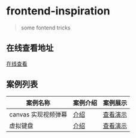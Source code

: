 # frontend-inspiration

> some fontend tricks

## 在线查看地址
[在线查看](https://chenkuan1110.github.io/frontend-inspiration/)

## 案例列表

| 案例名称 | 案例介绍 | 案例展示 |
| --- | --- | --- |
| canvas 实现视频弹幕 | [介绍](./video-barrage/readme.md) | [查看演示](https://chenkuan1110.github.io/frontend-inspiration//video-barrage/index.html)|
| 虚拟键盘 | [介绍](./Keyboard/README.md) | [查看演示](https://chenkuan1110.github.io/frontend-inspiration/Keyboard/index.html)|